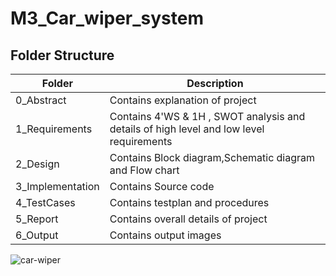 # M3_Car_wiper_system


## Folder Structure
Folder             | Description
-------------------| -----------------------------------------
0_Abstract       | Contains explanation of project
1_Requirements   | Contains 4'WS & 1H , SWOT analysis and details of high level and low level requirements
2_Design         | Contains Block diagram,Schematic diagram and Flow chart
3_Implementation | Contains Source code 
4_TestCases      | Contains testplan and procedures
5_Report        | Contains overall details of project
6_Output         | Contains output images


![car-wiper](https://user-images.githubusercontent.com/101330247/168220346-ae172672-2f67-4c92-b75e-38e1a6a1742e.jpg)





